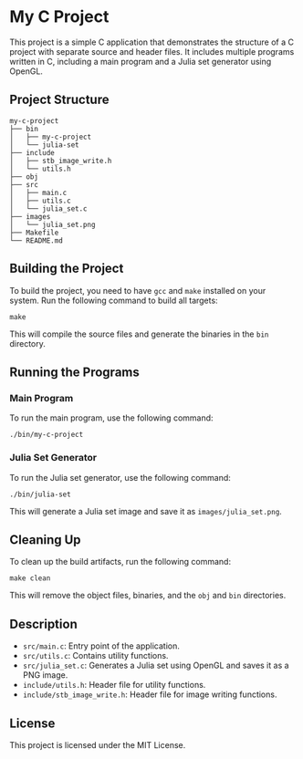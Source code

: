 # My C Project

This project is a simple C application that demonstrates the structure of a C project with separate source and header files. It includes multiple programs written in C, including a main program and a Julia set generator using OpenGL.

## Project Structure

```
my-c-project
├── bin
│   ├── my-c-project
│   └── julia-set
├── include
│   ├── stb_image_write.h
│   └── utils.h
├── obj
├── src
│   ├── main.c
│   ├── utils.c
│   └── julia_set.c
├── images
│   └── julia_set.png
├── Makefile
└── README.md
```

## Building the Project

To build the project, you need to have `gcc` and `make` installed on your system. Run the following command to build all targets:

```
make
```

This will compile the source files and generate the binaries in the `bin` directory.

## Running the Programs

### Main Program

To run the main program, use the following command:

```
./bin/my-c-project
```

### Julia Set Generator

To run the Julia set generator, use the following command:

```
./bin/julia-set
```

This will generate a Julia set image and save it as `images/julia_set.png`.

## Cleaning Up

To clean up the build artifacts, run the following command:

```
make clean
```

This will remove the object files, binaries, and the `obj` and `bin` directories.

## Description

- `src/main.c`: Entry point of the application.
- `src/utils.c`: Contains utility functions.
- `src/julia_set.c`: Generates a Julia set using OpenGL and saves it as a PNG image.
- `include/utils.h`: Header file for utility functions.
- `include/stb_image_write.h`: Header file for image writing functions.

## License

This project is licensed under the MIT License.